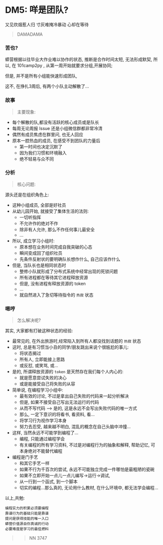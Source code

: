 # DM5: 咩是团队?

  又见炊烟惹人归
  寸灰难掩冷暴动
  心却在等待

> DAMADAMA

### 苦也?

蟒营根据以往毕业大作业难以协作的状态, 推断是合作时间太短, 无法形成默契,
所以, 在 101camp2py , 从第一周开始就要求分组,开展协同;

但是, 并不是所有小组能快速形成团队,

这不, 在挣扎3周后, 有两个小队主动解散了...


### 故事
> 主要现象:

- 每个解散的队,都没有活跃的核心成员或是队长
- 每周无论周报 Issue 还是小组微信群都非常冷清
- 偶然有成员焦虑在群里问, 也无人回应
- 原本一腔热血的成员, 在感受不到团队的力量后
    + 第一时间也决定沉默了
    + 因为我们习惯和环境融入
    + 绝不轻易与众不同


### 分析
> 核心问题:

源头还是在组织角色上:

- 这种小组成员, 全部是好社员
- 从幼儿园开始, 就接受了集体生活的法则:
    + 一切听指挥
    + 不允许作的绝对不作
    + 除非有人允许, 那么不作任何事儿最安全
    + ...
- 所以, 成立学习小组时:
    + 原本想在业务时间完成自我突破的心态
    + 瞬间变成回了组织社员
    + 先条件反射状的要明确队长想作什么, 自己应该作什么
- 但是, 当队长也是相同状态时
    + 整修小队就形成了分布式系统中经常出现的死锁问题
    + 所有进程都在等待其它进程释放资源
    + 但是, 没有进程有释放资源的 token
    + ...
    + 就自然进入了急切等待指令的 `热寂` 状态


### 嗯哼
> 怎么解决呢?

其实, 大家都有打破这种状态的经验:

- 最常见的, 在外出旅游时,经常陷入到所有人都没找到话题的 `热寂` 状态
- 这时, 总是有习惯当小丑的同学/朋友跳出来说个很尴尬的事儿:
    + 将状态揭过
    + 所有人, 立即能接上思路
    + 或反怼, 或笑骂, 或...
- 是的, 所谓释放资源的 `token` 是天然存在我们每个人内心的:
    + 就是愿意尝试失败的决心
    + 或是能接受自己将失败的从容
- 简单说, 在编程学习小组中:
    + 最有效的讨论, 不过是拿出自己失败的代码来一起分析解决
    + 但是, 如果不接受自己写出无法运行的代码
    + 从而不写代码 --> 是的, 这是永远不会写出失败代码的唯一方式
    + 那么, 一定下意识的将看书, 看资料, 看...
    + 将学习行为视作学习本身
    + 努力去忍受, 越来越不明白, 混乱的概念在自己头脑中冲撞...
- 这样, 当然永远不可能学到编程了...
    + 编程, 只能通过编程学会
    + 有关编程的所有学习资料, 不过是对编程行为的抽象和解释, 帮助记忆, 可本身绝对不能替代编程
- 编程是门手艺
    + 和其它手艺一样
    + 如果不行为千百次的尝试, 永远不可能独立完成一件哪怕是最粗陋的瓷碗
    + 如果不立即开始一点儿一点儿编写->运行->调试, 
    + 从一行到一个函式, 到一个脚本
    + 切实的编程...那么真的, 无论用什么教材, 在什么环境中, 都无法学会编程...


以上,共勉:

    编程实力的积累必须要编程
    靠谱行为的基础只能是靠谱
    提问是获得技能的唯一入口
    蟒营价值源自你真诚的行动
    必要难度是学习的最佳燃料

>> NN 3747




